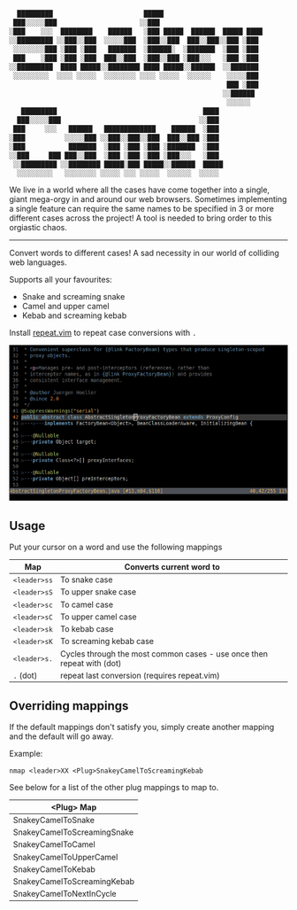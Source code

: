 ```
  █████████                       █████
 ███░░░░░███                     ░░███
░███    ░░░  ████████    ██████   ░███ █████  ██████  █████ ████
░░█████████ ░░███░░███  ░░░░░███  ░███░░███  ███░░███░░███ ░███
 ░░░░░░░░███ ░███ ░███   ███████  ░██████░  ░███████  ░███ ░███
 ███    ░███ ░███ ░███  ███░░███  ░███░░███ ░███░░░   ░███ ░███
░░█████████  ████ █████░░████████ ████ █████░░██████  ░░███████
 ░░░░░░░░░  ░░░░ ░░░░░  ░░░░░░░░ ░░░░ ░░░░░  ░░░░░░    ░░░░░███
                                                       ███ ░███
                                                      ░░██████
                                                       ░░░░░░
   █████████                                     ████
  ███░░░░░███                                   ░░███
 ███     ░░░   ██████   █████████████    ██████  ░███
░███          ░░░░░███ ░░███░░███░░███  ███░░███ ░███
░███           ███████  ░███ ░███ ░███ ░███████  ░███
░░███     ███ ███░░███  ░███ ░███ ░███ ░███░░░   ░███
 ░░█████████ ░░████████ █████░███ █████░░██████  █████
  ░░░░░░░░░   ░░░░░░░░ ░░░░░ ░░░ ░░░░░  ░░░░░░  ░░░░░
```

We live in a world where all the cases have come together into a single, giant mega-orgy
in and around our web browsers. Sometimes implementing a single feature can require the same
names to be specified in 3 or more different cases across the project! A tool is needed
to bring order to this orgiastic chaos.

---

Convert words to different cases! A sad necessity in our world of colliding web languages.

Supports all your favourites:
* Snake and screaming snake
* Camel and upper camel
* Kebab and screaming kebab

Install [repeat.vim](https://github.com/tpope/vim-repeat) to repeat case conversions with `.`

![Snakey Camel Demo](https://github.com/scrooloose/vim-snakey-camel/raw/master/demo.gif)

## Usage

Put your cursor on a word and use the following mappings

| Map          | Converts current word to                                               |
|--------------|------------------------------------------------------------------------|
| `<leader>ss` | To snake case                                                          |
| `<leader>sS` | To upper snake case                                                    |
| `<leader>sc` | To camel case                                                          |
| `<leader>sC` | To upper camel case                                                    |
| `<leader>sk` | To kebab case                                                          |
| `<leader>sK` | To screaming kebab case                                                |
| `<leader>s.` | Cycles through the most common cases - use once then repeat with (dot) |
| `.` (dot)    | repeat last conversion (requires repeat.vim)                           |

## Overriding mappings

If the default mappings don't satisfy you, simply create another mapping and
the default will go away.

Example:
```vim
nmap <leader>XX <Plug>SnakeyCamelToScreamingKebab
```

See below for a list of the other plug mappings to map to.

| \<Plug\> Map                      |
|-----------------------------------|
| <Plug>SnakeyCamelToSnake          |
| <Plug>SnakeyCamelToScreamingSnake |
| <Plug>SnakeyCamelToCamel          |
| <Plug>SnakeyCamelToUpperCamel     |
| <Plug>SnakeyCamelToKebab          |
| <Plug>SnakeyCamelToScreamingKebab |
| <Plug>SnakeyCamelToNextInCycle    |

